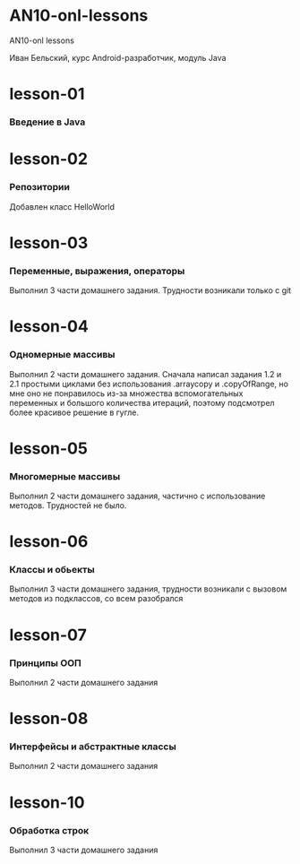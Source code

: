 # AN10-onl-lessons
AN10-onl lessons

Иван Бельский, курс Android-разработчик, модуль Java

<h1>lesson-01</h1>
<h3>Введение в Java</h3>

<h1>lesson-02</h1>
<h3>Репозитории</h3>
Добавлен класс HelloWorld

<h1>lesson-03</h1>
<h3>Переменные, выражения, операторы</h3>
Выполнил 3 части домашнего задания. Трудности возникали только с git

<h1>lesson-04</h1>
<h3>Одномерные массивы</h3>
Выполнил 2 части домашнего задания. Сначала написал задания 1.2 и 2.1 простыми циклами
без использования .arraycopy и .copyOfRange, но мне оно не понравилось из-за множества
вспомогательных переменных и большого количества итераций, поэтому подсмотрел более
красивое решение в гугле.

<h1>lesson-05</h1>
<h3>Многомерные массивы</h3>
Выполнил 2 части домашнего задания, частично с использование методов. Трудностей не было.

<h1>lesson-06</h1>
<h3>Классы и обьекты</h3>
Выполнил 3 части домашнего задания, трудности возникали с вызовом методов из  подклассов,
со всем разобрался

<h1>lesson-07</h1>
<h3>Принципы ООП</h3>
Выполнил 2 части домашнего задания

<h1>lesson-08</h1>
<h3>Интерфейсы и абстрактные классы</h3>
Выполнил 2 части домашнего задания

<h1>lesson-10</h1>
<h3>Обработка строк</h3>
Выполнил 3 части домашнего задания